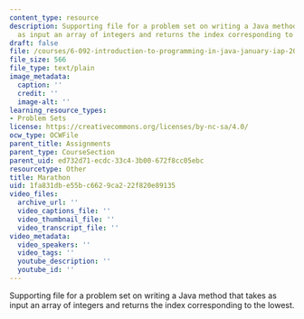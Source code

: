 ```yaml
---
content_type: resource
description: Supporting file for a problem set on writing a Java method that takes
  as input an array of integers and returns the index corresponding to the lowest.
draft: false
file: /courses/6-092-introduction-to-programming-in-java-january-iap-2010/1fa831dbe55bc6629ca222f820e89135_Marathon.java
file_size: 566
file_type: text/plain
image_metadata:
  caption: ''
  credit: ''
  image-alt: ''
learning_resource_types:
- Problem Sets
license: https://creativecommons.org/licenses/by-nc-sa/4.0/
ocw_type: OCWFile
parent_title: Assignments
parent_type: CourseSection
parent_uid: ed732d71-ecdc-33c4-3b00-672f8cc05ebc
resourcetype: Other
title: Marathon
uid: 1fa831db-e55b-c662-9ca2-22f820e89135
video_files:
  archive_url: ''
  video_captions_file: ''
  video_thumbnail_file: ''
  video_transcript_file: ''
video_metadata:
  video_speakers: ''
  video_tags: ''
  youtube_description: ''
  youtube_id: ''
---
```

Supporting file for a problem set on writing a Java method that takes as input an array of integers and returns the index corresponding to the lowest.